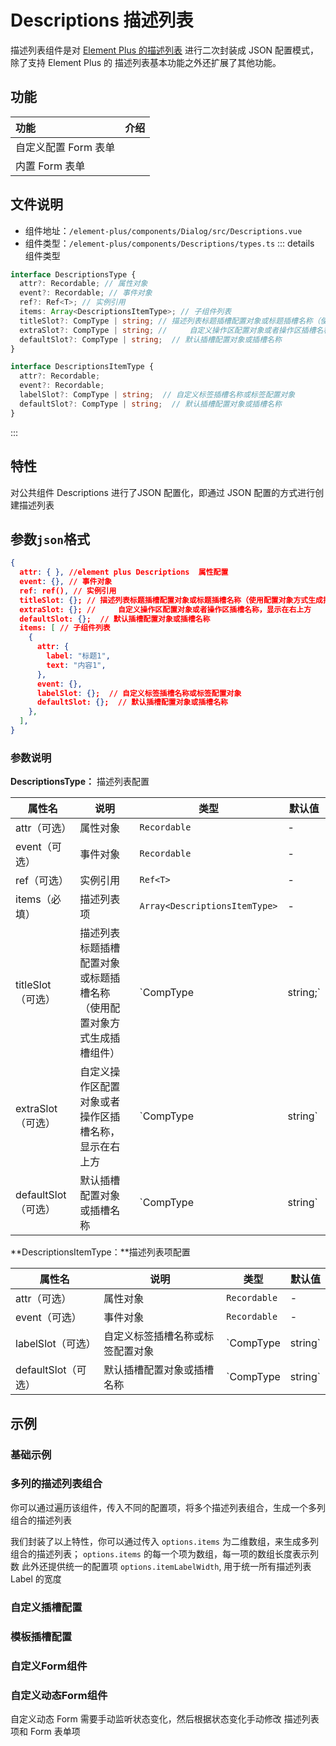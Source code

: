 # Descriptions 描述列表

描述列表组件是对 [Element Plus 的描述列表](https://element-plus.org/zh-CN/component/descriptions.html) 进行二次封装成 JSON 配置模式，除了支持 Element Plus 的 描述列表基本功能之外还扩展了其他功能。

## 功能

| 功能                 | 介绍 |
| :------------------- | ---- |
| 自定义配置 Form 表单 |      |
| 内置 Form 表单       |      |

## 文件说明

- 组件地址：`/element-plus/components/Dialog/src/Descriptions.vue`
- 组件类型：`/element-plus/components/Descriptions/types.ts`
::: details 组件类型

```typescript
interface DescriptionsType {
  attr?: Recordable; // 属性对象
  event?: Recordable; // 事件对象
  ref?: Ref<T>; // 实例引用
  items: Array<DescriptionsItemType>; // 子组件列表
  titleSlot?: CompType | string; // 描述列表标题插槽配置对象或标题插槽名称（使用配置对象方式生成插槽组件）
  extraSlot?: CompType | string; // 	自定义操作区配置对象或者操作区插槽名称，显示在右上方
  defaultSlot?: CompType | string;  // 默认插槽配置对象或插槽名称
}

interface DescriptionsItemType {
  attr?: Recordable;
  event?: Recordable;
  labelSlot?: CompType | string;  // 自定义标签插槽名称或标签配置对象
  defaultSlot?: CompType | string;  // 默认插槽配置对象或插槽名称
}

```

:::



## 特性

对公共组件 Descriptions 进行了JSON 配置化，即通过 JSON 配置的方式进行创建描述列表

## 参数`json`格式

```json
{
  attr: { }, //element plus Descriptions  属性配置
  event: {}, // 事件对象
  ref: ref(), // 实例引用
  titleSlot: {}; // 描述列表标题插槽配置对象或标题插槽名称（使用配置对象方式生成插槽组件）
  extraSlot: {}; // 	自定义操作区配置对象或者操作区插槽名称，显示在右上方
  defaultSlot: {};  // 默认插槽配置对象或插槽名称
  items: [ // 子组件列表
    {
      attr: {
        label: "标题1",
        text: "内容1",
      },
      event: {},
      labelSlot: {};  // 自定义标签插槽名称或标签配置对象
      defaultSlot: {};  // 默认插槽配置对象或插槽名称
    },
  ],
}
```

### 参数说明

**DescriptionsType：** 描述列表配置

| 属性名              | 说明                                                         | 类型                          | 默认值 |
| ------------------- | ------------------------------------------------------------ | ----------------------------- | ------ |
| attr（可选）        | 属性对象                                                     | `Recordable`                  | -      |
| event（可选）       | 事件对象                                                     | `Recordable`                  | -      |
| ref（可选）         | 实例引用                                                     | `Ref<T>`                      | -      |
| items（必填）       | 描述列表项                                                   | `Array<DescriptionsItemType>` | -      |
| titleSlot（可选）   | 描述列表标题插槽配置对象或标题插槽名称（使用配置对象方式生成插槽组件） | `CompType |string;`           | -      |
| extraSlot（可选）   | 自定义操作区配置对象或者操作区插槽名称，显示在右上方         | `CompType |string`            | -      |
| defaultSlot（可选） | 默认插槽配置对象或插槽名称                                   | `CompType |string`            | -      |

**DescriptionsItemType：**描述列表项配置

| 属性名              | 说明                             | 类型               | 默认值 |
| ------------------- | -------------------------------- | ------------------ | ------ |
| attr（可选）        | 属性对象                         | `Recordable`       | -      |
| event（可选）       | 事件对象                         | `Recordable`       | -      |
| labelSlot（可选）   | 自定义标签插槽名称或标签配置对象 | `CompType |string` | -      |
| defaultSlot（可选） | 默认插槽配置对象或插槽名称       | `CompType |string` | -      |




## 示例

### 基础示例

<xw-demo
    demo-height="400px"
    source-code="element-plus:::descriptions/descriptions-demo"
/>

### 多列的描述列表组合
你可以通过遍历该组件，传入不同的配置项，将多个描述列表组合，生成一个多列组合的描述列表
<xw-demo
    demo-height="400px"
    source-code="element-plus:::descriptions/descriptions-multiple-demo"
/>

我们封装了以上特性，你可以通过传入 `options.items` 为二维数组，来生成多列组合的描述列表；
`options.items` 的每一个项为数组，每一项的数组长度表示列数
此外还提供统一的配置项  `options.itemLabelWidth`, 用于统一所有描述列表 Label 的宽度
<xw-demo
    demo-height="400px"
    source-code="element-plus:::descriptions/descriptions-multiple-config-demo"
/>

### 自定义插槽配置

<xw-demo
    demo-height="400px"
    source-code="element-plus:::descriptions/descriptions-slot-demo"
/>

### 模板插槽配置

<xw-demo
    demo-height="400px"
    source-code="element-plus:::descriptions/descriptions-template-slot-demo"
/>

### 自定义Form组件

<xw-demo
    demo-height="400px"
    source-code="element-plus:::descriptions/descriptions-component-demo"
/>

### 自定义动态Form组件

自定义动态 Form 需要手动监听状态变化，然后根据状态变化手动修改 描述列表项和 Form 表单项

<xw-demo
    demo-height="400px"
    source-code="element-plus:::descriptions/descriptions-dynamic-component-demo"
/>